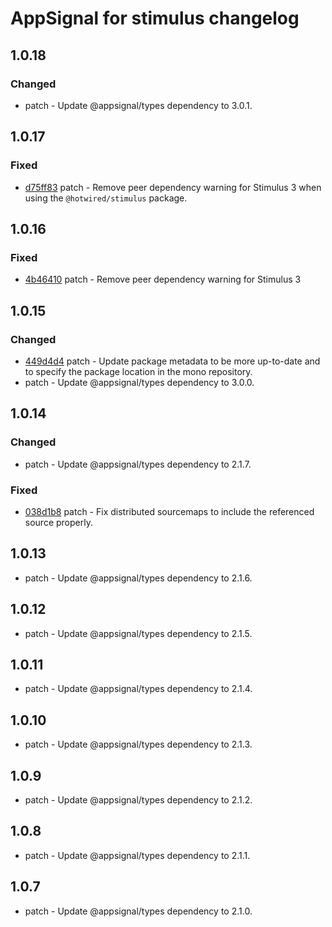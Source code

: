 # AppSignal for stimulus changelog

## 1.0.18

### Changed

- patch - Update @appsignal/types dependency to 3.0.1.

## 1.0.17

### Fixed

- [d75ff83](https://github.com/appsignal/appsignal-javascript/commit/d75ff8388b8c48aab0e70a88cdd2050010803460) patch - Remove peer dependency warning for Stimulus 3 when using the `@hotwired/stimulus` package.

## 1.0.16

### Fixed

- [4b46410](https://github.com/appsignal/appsignal-javascript/commit/4b46410b4ec41fb97a445aa44768fc7db9d8b4ce) patch - Remove peer dependency warning for Stimulus 3

## 1.0.15

### Changed

- [449d4d4](https://github.com/appsignal/appsignal-javascript/commit/449d4d40381e7e6c13076732a8b4e7f65f94d5db) patch - Update package metadata to be more up-to-date and to specify the package location in the mono repository.
- patch - Update @appsignal/types dependency to 3.0.0.

## 1.0.14

### Changed

- patch - Update @appsignal/types dependency to 2.1.7.

### Fixed

- [038d1b8](https://github.com/appsignal/appsignal-javascript/commit/038d1b8beb4042b2610ee3db1c6b3bdb3c9e881f) patch - Fix distributed sourcemaps to include the referenced source properly.

## 1.0.13

- patch - Update @appsignal/types dependency to 2.1.6.

## 1.0.12

- patch - Update @appsignal/types dependency to 2.1.5.

## 1.0.11

- patch - Update @appsignal/types dependency to 2.1.4.

## 1.0.10

- patch - Update @appsignal/types dependency to 2.1.3.

## 1.0.9

- patch - Update @appsignal/types dependency to 2.1.2.

## 1.0.8

- patch - Update @appsignal/types dependency to 2.1.1.

## 1.0.7

- patch - Update @appsignal/types dependency to 2.1.0.

